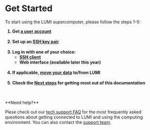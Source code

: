 
[terms-of-use]: https://www.lumi-supercomputer.eu/lumi-general-terms-of-use_1-0/
[support-account]: https://lumi-supercomputer.eu/user-support/need-help/account/
[myaccessid-profile]: https://mms.myaccessid.org/profile/
[mycsc-profile]: https://my.csc.fi/
[puttygen]: https://www.puttygen.com/#How_to_use_PuTTYgen
[support]: ../generic/helpdesk.md
[registration]: ../accounts/registration.md
[connecting]: ../connecting/connecting_.md
[website-getstarted]: https://lumi-supercomputer.eu/get-started/
[jump-ssh-key]: #logging-in
[eidas-eduid]: https://puhuri.neic.no/user_guides/myaccessid_registration/
[tech-FAQ]: ../generic/FAQ.md

[regular-access]: ./accessLUMI.md
[SSH-keys]: ./SSH-keys.md
[logging-in]: ./loggingin.md




# Get Started


To start using the LUMI supercomputer, please follow the steps 1-5:

<ol>
<b><li> Get <a href="../accessLUMI">a user account</a>
</li>
<br />
<li> Set up an <a href="../SSH-keys">SSH key pair</a>
</li>
<br />
<li> Log in with one of your choice:
  <ul> 
    <li> <a href="../loggingin">SSH client</a></li> 
    <!-- <li> <a href="../openondemand">Web interface</a></li> -->
    <li>Web interface (available later this year)</li>
  </ul>
</li>
<br />
<li> If applicable, <a href="../../storage/moving/scp-rsync">move your data</a> to/from LUMI
</li>
<br />
<li> Check the <a href="../nextsteps">Next steps</a> for getting most out of this documentation
<!-- Follow to the <a href="../nextsteps">Next steps</a> guide for introduction how to read this documentation for getting the most out of using LUMI  / -->
</li> 
<br />
</b>
</ol>

<br />
**Need help?**

Plese check out our [tech support FAQ][tech-FAQ] for the most frequently asked questions about getting connected to LUMI and using the computing environment. You can also contact the [support team][support].




